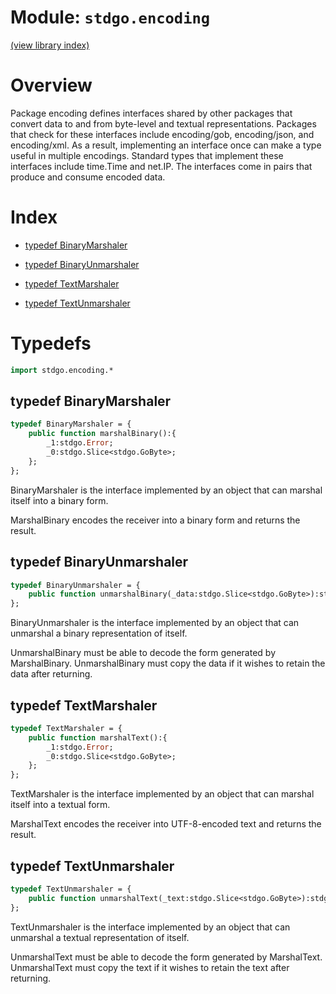 # Module: `stdgo.encoding`

[(view library index)](../stdgo.md)


# Overview



Package encoding defines interfaces shared by other packages that
convert data to and from byte\-level and textual representations.
Packages that check for these interfaces include encoding/gob,
encoding/json, and encoding/xml. As a result, implementing an
interface once can make a type useful in multiple encodings.
Standard types that implement these interfaces include time.Time and net.IP.
The interfaces come in pairs that produce and consume encoded data.  

# Index


- [typedef BinaryMarshaler](<#typedef-binarymarshaler>)

- [typedef BinaryUnmarshaler](<#typedef-binaryunmarshaler>)

- [typedef TextMarshaler](<#typedef-textmarshaler>)

- [typedef TextUnmarshaler](<#typedef-textunmarshaler>)

# Typedefs


```haxe
import stdgo.encoding.*
```


## typedef BinaryMarshaler


```haxe
typedef BinaryMarshaler = {
	public function marshalBinary():{
		_1:stdgo.Error;
		_0:stdgo.Slice<stdgo.GoByte>;
	};
};
```



BinaryMarshaler is the interface implemented by an object that can
marshal itself into a binary form.  


MarshalBinary encodes the receiver into a binary form and returns the result.  

## typedef BinaryUnmarshaler


```haxe
typedef BinaryUnmarshaler = {
	public function unmarshalBinary(_data:stdgo.Slice<stdgo.GoByte>):stdgo.Error;
};
```



BinaryUnmarshaler is the interface implemented by an object that can
unmarshal a binary representation of itself.  


UnmarshalBinary must be able to decode the form generated by MarshalBinary.
UnmarshalBinary must copy the data if it wishes to retain the data
after returning.  

## typedef TextMarshaler


```haxe
typedef TextMarshaler = {
	public function marshalText():{
		_1:stdgo.Error;
		_0:stdgo.Slice<stdgo.GoByte>;
	};
};
```



TextMarshaler is the interface implemented by an object that can
marshal itself into a textual form.  


MarshalText encodes the receiver into UTF\-8\-encoded text and returns the result.  

## typedef TextUnmarshaler


```haxe
typedef TextUnmarshaler = {
	public function unmarshalText(_text:stdgo.Slice<stdgo.GoByte>):stdgo.Error;
};
```



TextUnmarshaler is the interface implemented by an object that can
unmarshal a textual representation of itself.  


UnmarshalText must be able to decode the form generated by MarshalText.
UnmarshalText must copy the text if it wishes to retain the text
after returning.  


